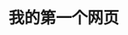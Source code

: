 <!DOCTYPE html>
<html>
<head>
  <title>我的第一个网页</title>
</head>
<body>
  <h1>我的第一个网页</h1>
</body>
</html>
